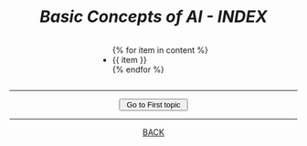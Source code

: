 # <center> *Basic Concepts of AI - INDEX* <center>

<center> <ul id="fade-list" style="display: inline-block; text-align: left;">
    {% for item in content %}
        <li>{{ item }}</li>
    {% endfor %}
</ul>

<script>
    // Adiciona um delay crescente para cada item da lista
    document.addEventListener("DOMContentLoaded", function() {
        const listItems = document.querySelectorAll("#fade-list li");
        listItems.forEach((item, index) => {
            item.style.animationDelay = `${index * 0.3}s`; // Cada item aparece com 0.3s de diferença
        });
    });
</script>

---

<center><form action="{{ url_for('page_3_1') }}">
    <button type="submit" style="width: 120px;">Go to First topic</button>
</form>

---

<div>
    <a href="/page_2">BACK</a><br><br>
</div>

